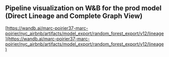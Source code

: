 ## Pipeline visualization on W&B for the prod model (Direct Lineage and Complete Graph View)
[https://wandb.ai/marc-poirier37-marc-poirier/nyc_airbnb/artifacts/model_export/random_forest_export/v12/lineage](https://wandb.ai/marc-poirier37-marc-poirier/nyc_airbnb/artifacts/model_export/random_forest_export/v12/lineage)
